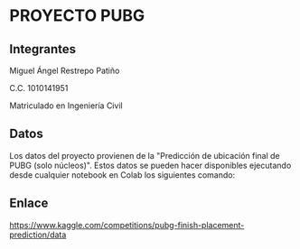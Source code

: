 # PROYECTO PUBG
## Integrantes
Miguel Ángel Restrepo Patiño

C.C. 1010141951

Matriculado en Ingeniería Civil

## Datos
Los datos del proyecto provienen de la "Predicción de ubicación final de PUBG (solo núcleos)". 
Estos datos se pueden hacer disponibles ejecutando desde cualquier notebook en Colab los siguientes comando: 
## Enlace
https://www.kaggle.com/competitions/pubg-finish-placement-prediction/data
